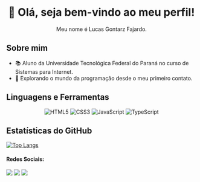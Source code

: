 <!-- Header Section -->
<h1 align="center">👋 Olá, seja bem-vindo ao meu perfil!</h1>
<p align="center">Meu nome é Lucas Gontarz Fajardo.</p>

<!-- About Me Section -->
## Sobre mim
- 📚 Aluno da Universidade Tecnológica Federal do Paraná no curso de Sistemas para Internet.
- 🌱 Explorando o mundo da programação desde o meu primeiro contato.

<!-- Languages and Tools Section -->
## Linguagens e Ferramentas
<p align="center">
  <img src="https://img.shields.io/badge/HTML5-E34F26?logo=html5&logoColor=white&style=flat-square" alt="HTML5">
  <img src="https://img.shields.io/badge/CSS3-1572B6?logo=css3&logoColor=white&style=flat-square" alt="CSS3">
  <img src="https://img.shields.io/badge/JavaScript-F7DF1E?logo=javascript&logoColor=black&style=flat-square" alt="JavaScript">
  <img src="https://img.shields.io/badge/TypeScript-3178C6?logo=typescript&logoColor=white&style=flat-square" alt="TypeScript">
  <!-- Add more shields for other languages and tools -->
</p>

<!-- GitHub Stats Section -->
## Estatísticas do GitHub
[![Top Langs](https://github-readme-stats.vercel.app/api/top-langs/?username=lucasgfaj&layout=compact&theme=radical)](https://github.com/anuraghazra/github-readme-stats)

<!-- Redes Sociais Section -->
#### Redes Sociais: 
<a href="https://www.instagram.com/lucasgfaj/" target="_blank"><img src="https://img.shields.io/badge/-Instagram-%23E4405F?style=for-the-badge&logo=instagram&logoColor=white" target="_blank"></a> 
<a href="https://twitter.com/douglasabnovato" target="_blank"><img src="https://img.shields.io/badge/-linkedin-blue?style=for-the-badge&logo=linkedin&logoColor=white" target="_blank"></a> 
<a href = "mailto:lucasgfajardo09@gmail.com" target="_blank"><img src="https://img.shields.io/badge/-Gmail-red?style=for-the-badge&logo=gmail&logoColor=white" target="_blank"></a>

